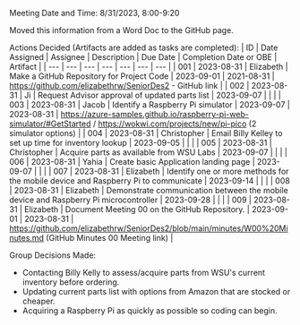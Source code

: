 Meeting Date and Time: 8/31/2023, 8:00-9:20

Moved this information from a Word Doc to the GitHub page.

Actions Decided (Artifacts are added as tasks are completed):
| ID | Date Assigned | Assignee | Description | Due Date | Completion Date or OBE | Artifact |
| --- | --- | --- | --- | --- | --- | --- |
| 001 | 2023-08-31 | Elizabeth | Make a GitHub Repository for Project Code | 2023-09-01 | 2021-08-31 | https://github.com/elizabethrw/SeniorDes2 - GitHub link |
| 002 | 2023-08-31 | Ji | Request Advisor approval of updated parts list | 2023-09-07 |  |  |
| 003 | 2023-08-31 | Jacob | Identify a Raspberry Pi simulator | 2023-09-07 | 2023-08-31 | https://azure-samples.github.io/raspberry-pi-web-simulator/#GetStarted / https://wokwi.com/projects/new/pi-pico (2 simulator options) |
| 004 | 2023-08-31 | Christopher | Email Billy Kelley to set up time for inventory lookup | 2023-09-05 |  |  |
| 005 | 2023-08-31 | Christopher | Acquire parts as available from WSU Labs | 2023-09-07 |  |  |
| 006 | 2023-08-31 | Yahia | Create basic Application landing page | 2023-09-07 |  |  |
| 007 | 2023-08-31 | Elizabeth | Identify one or more methods for the mobile device and Raspberry Pi to communicate | 2023-09-14 |  |  |
| 008 | 2023-08-31 | Elizabeth | Demonstrate communication between the mobile device and Raspberry Pi microcontroller | 2023-09-28 |  |  |
| 009 | 2023-08-31 | Elizabeth | Document Meeting 00 on the GitHub Repository. | 2023-09-01 | 2023-08-31 | https://github.com/elizabethrw/SeniorDes2/blob/main/minutes/W00%20Minutes.md (GitHub Minutes 00 Meeting link) |

Group Decisions Made:
 - Contacting Billy Kelly to assess/acquire parts from WSU's current inventory before ordering.
 - Updating current parts list with options from Amazon that are stocked or cheaper.
 - Acquiring a Raspberry Pi as quickly as possible so coding can begin.
